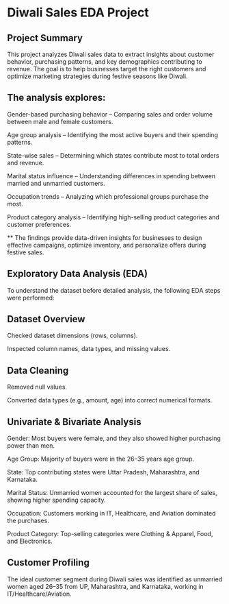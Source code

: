 # Diwali Sales EDA Project

## Project Summary

This project analyzes Diwali sales data to extract insights about customer behavior, purchasing patterns, and key demographics contributing to revenue. The goal is to help businesses target the right customers and optimize marketing strategies during festive seasons like Diwali.

## The analysis explores:

Gender-based purchasing behavior – Comparing sales and order volume between male and female customers.

Age group analysis – Identifying the most active buyers and their spending patterns.

State-wise sales – Determining which states contribute most to total orders and revenue.

Marital status influence – Understanding differences in spending between married and unmarried customers.

Occupation trends – Analyzing which professional groups purchase the most.

Product category analysis – Identifying high-selling product categories and customer preferences.

** The findings provide data-driven insights for businesses to design effective campaigns, optimize inventory, and personalize offers during festive sales.

## Exploratory Data Analysis (EDA)

To understand the dataset before detailed analysis, the following EDA steps were performed:

## Dataset Overview

Checked dataset dimensions (rows, columns).

Inspected column names, data types, and missing values.

## Data Cleaning

Removed null values.

Converted data types (e.g., amount, age) into correct numerical formats.

## Univariate & Bivariate Analysis

Gender: Most buyers were female, and they also showed higher purchasing power than men.

Age Group: Majority of buyers were in the 26–35 years age group.

State: Top contributing states were Uttar Pradesh, Maharashtra, and Karnataka.

Marital Status: Unmarried women accounted for the largest share of sales, showing higher spending capacity.

Occupation: Customers working in IT, Healthcare, and Aviation dominated the purchases.

Product Category: Top-selling categories were Clothing & Apparel, Food, and Electronics.

## Customer Profiling

The ideal customer segment during Diwali sales was identified as unmarried women aged 26–35 from UP, Maharashtra, and Karnataka, working in IT/Healthcare/Aviation.






